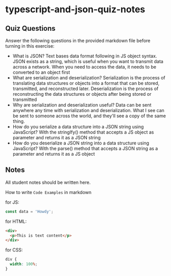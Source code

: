 # typescript-and-json-quiz-notes

## Quiz Questions

Answer the following questions in the provided markdown file before turning in this exercise:

- What is JSON?
  Text bases data format following in JS object syntax.
  JSON exists as a string, which is useful when you want to transmit data across a network.
  When you need to access the data, it needs to be converted to an object first
- What are serialization and deserialization?
  Serialization is the process of translating data structures or objects into a format that can be stored, transmitted, and reconstructed later.
  Deserialization is the process of reconstructing the data structures or objects after being stored or transmitted
- Why are serialization and deserialization useful?
  Data can be sent anywhere any time with serialization and deserialization.
  What I see can be sent to someone across the world, and they'll see a copy of the same thing.
- How do you serialize a data structure into a JSON string using JavaScript?
  With the stringIfy() method that accepts a JS object as parameter and returns it as a JSON string
- How do you deserialize a JSON string into a data structure using JavaScript?
  With the parse() method that accepts a JSON string as a parameter and returns it as a JS object

## Notes

All student notes should be written here.

How to write `Code Examples` in markdown

for JS:

```javascript
const data = 'Howdy';
```

for HTML:

```html
<div>
  <p>This is text content</p>
</div>
```

for CSS:

```css
div {
  width: 100%;
}
```
